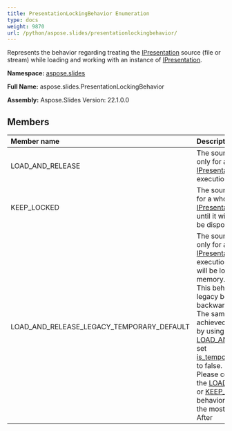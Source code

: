 ```yaml
---
title: PresentationLockingBehavior Enumeration
type: docs
weight: 9870
url: /python/aspose.slides/presentationlockingbehavior/
---
```


Represents the behavior regarding treating the [IPresentation](/python/aspose.slides/ipresentation/) source (file or <br/>            stream) while loading and working with an instance of [IPresentation](/python/aspose.slides/ipresentation/).

**Namespace:** [aspose.slides](/python/aspose.slides/)

**Full Name:** aspose.slides.PresentationLockingBehavior

**Assembly:**  Aspose.Slides Version: 22.1.0.0

## **Members**
|**Member name**|**Description**|
| :- | :- |
|LOAD_AND_RELEASE|The source will be locked only for a time of [IPresentation](/python/aspose.slides/ipresentation/) constructor execution.|
|KEEP_LOCKED|The source will be locked for a whole lifetime of [IPresentation](/python/aspose.slides/ipresentation/) instance, until it will <br/>            be disposed.|
|LOAD_AND_RELEASE_LEGACY_TEMPORARY_DEFAULT|The source will be locked only for a time of [IPresentation](/python/aspose.slides/ipresentation/) constructor execution, all BLOBs <br/>            will be loaded into memory.<br/>            This behavior is the legacy behavior to provide backward compatibility. The same behavior can be achieved <br/>            by using [LOAD_AND_RELEASE](/python/aspose.slides/presentationlockingbehavior/) and set [is_temporary_files_allowed](/python/aspose.slides/iblobmanagementoptions/) <br/>            to false. <br/>            Please consider choosing the [LOAD_AND_RELEASE](/python/aspose.slides/presentationlockingbehavior/) or [KEEP_LOCKED](/python/aspose.slides/presentationlockingbehavior/) behavior, what is <br/>            the most suitable for you. <br/>            After|
